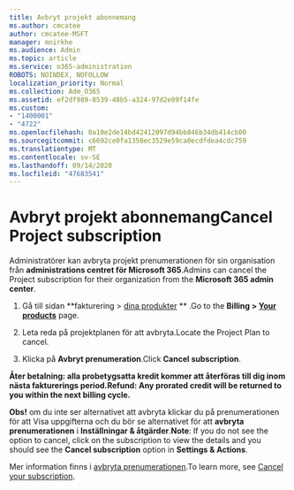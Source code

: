 ```yaml
---
title: Avbryt projekt abonnemang
ms.author: cmcatee
author: cmcatee-MSFT
manager: mnirkhe
ms.audience: Admin
ms.topic: article
ms.service: o365-administration
ROBOTS: NOINDEX, NOFOLLOW
localization_priority: Normal
ms.collection: Adm_O365
ms.assetid: ef2df989-8539-48b5-a324-97d2e09f14fe
ms.custom:
- "1400001"
- "4722"
ms.openlocfilehash: 0a10e2de14bd42412097d94bb846b34db414cb00
ms.sourcegitcommit: c6692ce0fa1358ec3529e59ca0ecdfdea4cdc759
ms.translationtype: MT
ms.contentlocale: sv-SE
ms.lasthandoff: 09/14/2020
ms.locfileid: "47683541"
---
```

# <a name="cancel-project-subscription"></a><span data-ttu-id="c9a04-102">Avbryt projekt abonnemang</span><span class="sxs-lookup"><span data-stu-id="c9a04-102">Cancel Project subscription</span></span>

<span data-ttu-id="c9a04-103">Administratörer kan avbryta projekt prenumerationen för sin organisation från **administrations centret för Microsoft 365**.</span><span class="sxs-lookup"><span data-stu-id="c9a04-103">Admins can cancel the Project subscription for their organization from the **Microsoft 365 admin center**.</span></span>

1. <span data-ttu-id="c9a04-104">Gå till sidan \*\*fakturering > [dina produkter](https://go.microsoft.com/fwlink/p/?linkid=842054) \*\* .</span><span class="sxs-lookup"><span data-stu-id="c9a04-104">Go to the **Billing > [Your products](https://go.microsoft.com/fwlink/p/?linkid=842054)** page.</span></span>

2. <span data-ttu-id="c9a04-105">Leta reda på projektplanen för att avbryta.</span><span class="sxs-lookup"><span data-stu-id="c9a04-105">Locate the Project Plan to cancel.</span></span>

3. <span data-ttu-id="c9a04-106">Klicka på **Avbryt prenumeration**.</span><span class="sxs-lookup"><span data-stu-id="c9a04-106">Click **Cancel subscription**.</span></span>

<span data-ttu-id="c9a04-107">**Åter betalning: alla probetygsatta kredit kommer att återföras till dig inom nästa fakturerings period.**</span><span class="sxs-lookup"><span data-stu-id="c9a04-107">**Refund: Any prorated credit will be returned to you within the next billing cycle.**</span></span>

<span data-ttu-id="c9a04-108">**Obs!** om du inte ser alternativet att avbryta klickar du på prenumerationen för att Visa uppgifterna och du bör se alternativet för att **avbryta prenumerationen** i **Inställningar & åtgärder**.</span><span class="sxs-lookup"><span data-stu-id="c9a04-108">**Note**: If you do not see the option to cancel, click on the subscription to view the details and you should see the **Cancel subscription** option in **Settings & Actions**.</span></span>

<span data-ttu-id="c9a04-109">Mer information finns i [avbryta prenumerationen](https://docs.microsoft.com/microsoft-365/commerce/subscriptions/cancel-your-subscription).</span><span class="sxs-lookup"><span data-stu-id="c9a04-109">To learn more, see [Cancel your subscription](https://docs.microsoft.com/microsoft-365/commerce/subscriptions/cancel-your-subscription).</span></span>
